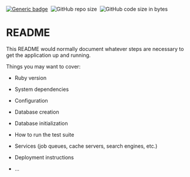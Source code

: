 [![Generic badge](https://img.shields.io/badge/Code-RubyOnRails-red.svg)](https://shields.io/)&nbsp; ![GitHub repo size](https://img.shields.io/github/repo-size/MarioR9/project1?color=g&label=Repo%20Size)&nbsp; ![GitHub code size in bytes](https://img.shields.io/github/languages/code-size/MarioR9/project1)&nbsp;

# README

This README would normally document whatever steps are necessary to get the
application up and running.

Things you may want to cover:

* Ruby version

* System dependencies

* Configuration

* Database creation

* Database initialization

* How to run the test suite

* Services (job queues, cache servers, search engines, etc.)

* Deployment instructions

* ...
